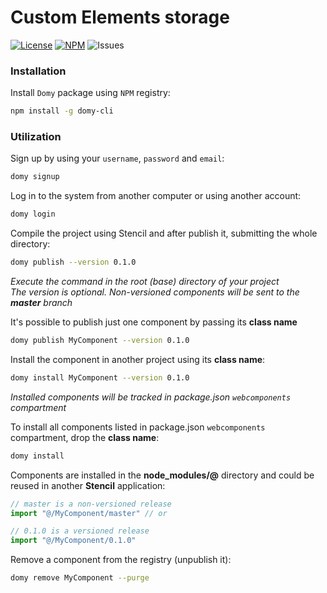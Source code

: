 Custom Elements storage
======================================

[![License](https://img.shields.io/hexpm/l/plug.svg)](https://github.com/teamdomy/domy/blob/master/LICENSE.md)
[![NPM](https://img.shields.io/npm/v/domy-cli.svg)](https://www.npmjs.com/package/domy-cli)
![Issues](https://img.shields.io/github/issues/teamdomy/domy.svg)

### Installation

Install `Domy` package using `NPM` registry:
```sh
npm install -g domy-cli
```

### Utilization

Sign up by using your `username`, `password` and `email`:
```sh
domy signup
```

Log in to the system from another computer or using another account:
```sh
domy login
```

Compile the project using Stencil and after publish it, submitting the whole directory:
```sh
domy publish --version 0.1.0
```
 *Execute the command in the root (base) directory of your project*   
 *The version is optional. Non-versioned components will be sent to the **master** branch*

It's possible to publish just one component by passing its **class name**
```sh
domy publish MyComponent --version 0.1.0
```

Install the component in another project using its **class name**:
```sh
domy install MyComponent --version 0.1.0
```

*Installed components will be tracked in package.json `webcomponents` compartment*

To install all components listed in package.json `webcomponents` compartment, drop the **class name**:

```sh
domy install
```

Components are installed in the **node_modules/@** directory and could be reused in another **Stencil** application:

```js
// master is a non-versioned release
import "@/MyComponent/master" // or

// 0.1.0 is a versioned release
import "@/MyComponent/0.1.0"
```

Remove a component from the registry (unpublish it):
```sh
domy remove MyComponent --purge
```
